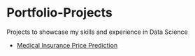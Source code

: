 # Portfolio-Projects
Projects to showcase my skills and experience in Data Science

- [Medical Insurance Price Prediction](https://denysivanilov-po-medicalinsurancechargesregressionwebapp-9byoed.streamlitapp.com/)